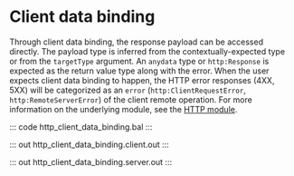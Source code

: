 # Client data binding

Through client data binding, the response payload can be accessed directly. The payload type is inferred from the
contextually-expected type or from the `targetType` argument. An `anydata` type or `http:Response` is expected as
the return value type along with the error.
When the user expects client data binding to happen, the HTTP error responses (4XX, 5XX) will be categorized
as an `error` (`http:ClientRequestError`, `http:RemoteServerError`) of the client remote operation.
For more information on the underlying module,
see the [HTTP module](https://docs.central.ballerina.io/ballerina/http/latest/).

::: code http_client_data_binding.bal :::

::: out http_client_data_binding.client.out :::

::: out http_client_data_binding.server.out :::